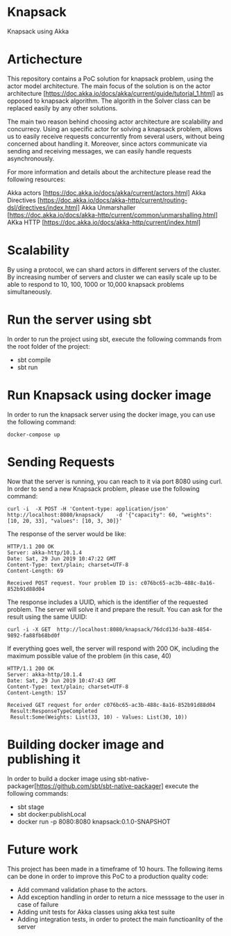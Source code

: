 # Knapsack
Knapsack using Akka

# Artichecture
This repository contains a PoC solution for knapsack problem, using the actor model architecture. The main focus of the solution is on the actor architecture [https://doc.akka.io/docs/akka/current/guide/tutorial_1.html] as opposed to knapsack algorithm. The algorith in the Solver class can be replaced easily by any other solutions.

The main two reason behind choosing actor architecture are scalability and concurrecy. 
Using an specific actor for solving a knapsack problem, allows us to easily receive requests concurrently from several users, without being concerned about handling it. Moreover, since actors communicate via sending and receiving messages, we can easily handle requests asynchronously. 

For more information and details about the architecture please read the following resources:

Akka actors [https://doc.akka.io/docs/akka/current/actors.html]
Akka Directives [https://doc.akka.io/docs/akka-http/current/routing-dsl/directives/index.html]
Akka Unmarshaller [https://doc.akka.io/docs/akka-http/current/common/unmarshalling.html]
AKka HTTP [https://doc.akka.io/docs/akka-http/current/index.html]

# Scalability 
By using a protocol, we can shard actors in different servers of the cluster. By increasing number of servers and cluster we can easily scale up to be able to respond to 10, 100, 1000 or 10,000 knapsack problems simultaneously.

# Run the server using sbt
In order to run the project using sbt, execute the following commands from the root folder of the project:

* sbt compile
* sbt run

# Run Knapsack using docker image
In order to run the knapsack server using the docker image, you can use the following command:
```
docker-compose up
```

# Sending Requests
Now that the server is running, you can reach to it via port 8080 using curl. In order to send a new Knapsack problem, please use the following command:

```
curl -i  -X POST -H 'Content-type: application/json' http://localhost:8080/knapsack/    -d '{"capacity": 60, "weights": [10, 20, 33], "values": [10, 3, 30]}'
```

The response of the server would be like:
```
HTTP/1.1 200 OK
Server: akka-http/10.1.4
Date: Sat, 29 Jun 2019 10:47:22 GMT
Content-Type: text/plain; charset=UTF-8
Content-Length: 69

Received POST request. Your problem ID is: c076bc65-ac3b-488c-8a16-852b91d88d04
```

The response includes a UUID, which is the identifier of the requested problem. The server will solve it and prepare the result. You can ask for the result using the same UUID:

```
curl -i -X GET  http://localhost:8080/knapsack/76dcd13d-ba38-4854-9892-fa88fb68bd0f
```

If everything goes well, the server will respond with 200 OK, including the maximum possible value of the problem (in this case, 40)
```
HTTP/1.1 200 OK
Server: akka-http/10.1.4
Date: Sat, 29 Jun 2019 10:47:43 GMT
Content-Type: text/plain; charset=UTF-8
Content-Length: 157

Received GET request for order c076bc65-ac3b-488c-8a16-852b91d88d04
 Result:ResponseTypeCompleted
 Result:Some(Weights: List(33, 10) - Values: List(30, 10))
``` 

# Building docker image and publishing it
In order to build a docker image using sbt-native-packager[https://github.com/sbt/sbt-native-packager] execute the following commands:
* sbt stage
* sbt docker:publishLocal
* docker run -p 8080:8080 knapsack:0.1.0-SNAPSHOT

# Future work
This project has been made in a timeframe of 10 hours. The following items can be done in order to improve this PoC to a production quality code:
* Add command validation phase to the actors.
* Add exception handling in order to return a nice messsage to the user in case of failure
* Adding unit tests for Akka classes using akka test suite
* Adding integration tests, in order to protect the main functioanlity of the server




